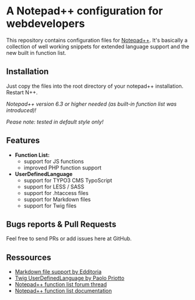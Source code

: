 # A Notepad++ configuration for webdevelopers

This repository contains configuration files for [Notepad++](http://notepad-plus-plus.org/).
It's basically a collection of well working snippets for extended language support and the new built in function list.


## Installation

Just copy the files into the root directory of your notepad++ installation. Restart N++.

_Notepad++ version 6.3 or higher needed (as built-in function list was introduced)!_

_Pease note: tested in default style only!_


## Features
* **Function List:** 
	* support for JS functions
	* improved PHP function support
* **UserDefinedLanguage** 
	* support for TYPO3 CMS TypoScript
	* support for LESS / SASS
	* support for .htaccess files
	* support for Markdown files
	* support for Twig files

	
## Bugs reports & Pull Requests

Feel free to send PRs or add issues here at GitHub.


## Ressources

* [Markdown file support by Edditoria](https://github.com/Edditoria/markdown_npp_zenburn)
* [Twig UserDefinedLanguage by Paolo Priotto](http://sourceforge.net/apps/mediawiki/notepad-plus/index.php?title=User_Defined_Language_Files#T)
* [Notepad++ function list forum thread](http://sourceforge.net/p/notepad-plus/discussion/331753/thread/b9d2fe00/)
* [Notepad++ function list documentation](http://sourceforge.net/apps/mediawiki/notepad-plus/index.php?title=Editing_Configuration_Files#FunctionList)

